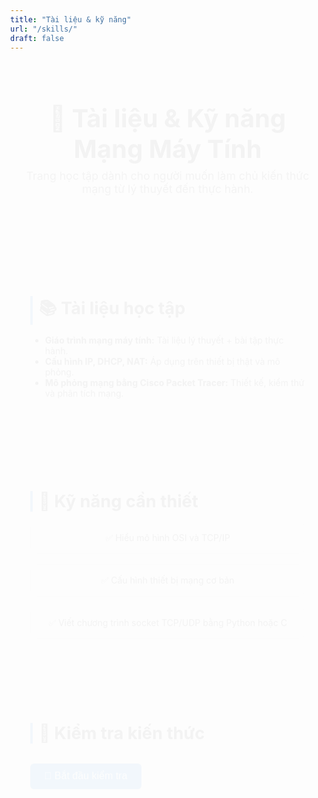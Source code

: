 ```yaml
---
title: "Tài liệu & kỹ năng"
url: "/skills/"
draft: false
---
```


<section class="hero fade-in">
  <h1>📘 Tài liệu & Kỹ năng Mạng Máy Tính</h1>
  <p>Trang học tập dành cho người muốn làm chủ kiến thức mạng từ lý thuyết đến thực hành.</p>
</section>

<section class="section fade-in">
  <h2>📚 Tài liệu học tập</h2>
  <ul>
    <li><strong>Giáo trình mạng máy tính:</strong> Tài liệu lý thuyết + bài tập thực hành.</li>
    <li><strong>Cấu hình IP, DHCP, NAT:</strong> Áp dụng trên thiết bị thật và mô phỏng.</li>
    <li><strong>Mô phỏng mạng bằng Cisco Packet Tracer:</strong> Thiết kế, kiểm thử và phân tích mạng.</li>
  </ul>
</section>

<section class="section fade-in">
  <h2>🧠 Kỹ năng cần thiết</h2>
  <div class="skills-grid">
    <div>✅ Hiểu mô hình OSI và TCP/IP</div>
    <div>✅ Cấu hình thiết bị mạng cơ bản</div>
    <div>✅ Viết chương trình socket TCP/UDP bằng Python hoặc C</div>
  </div>
</section>

<section class="section fade-in">
  <h2>🧪 Kiểm tra kiến thức</h2>
  <button id="startTestBtn">📖 Bắt đầu kiểm tra</button>
  <div id="quiz" class="fade" style="display:none;"></div>
  <div id="result" style="display:none;"></div>
</section>

<style>
body {
  font-family: 'Inter', 'Open Sans', sans-serif;
  margin: 0;
}

.hero {
  text-align: center;
  padding: 3rem 1rem 2.5rem;
  border-bottom: 1px solid var(--border-color, rgba(0,0,0,0.1));
}
.hero h1 {
  margin: 0;
  font-size: 2.5rem;
  font-weight: 700;
}
.hero p {
  font-size: 1.1rem;
  margin-top: 0.5rem;
  opacity: 0.9;
}

.section {
  max-width: 900px;
  margin: 2rem auto;
  padding: 2rem;
  border-radius: 12px;
  transition: transform 0.3s ease, box-shadow 0.3s ease;
}
.section:hover {
  transform: translateY(-3px);
}
.section h2 {
  font-size: 1.7rem;
  margin-bottom: 1rem;
  border-left: 4px solid var(--accent-color, #0078d7);
  padding-left: 10px;
}

.skills-grid {
  display: grid;
  grid-template-columns: repeat(auto-fit, minmax(240px, 1fr));
  gap: 1rem;
}
.skills-grid div {
  padding: 1rem;
  border-radius: 10px;
  border: 1px solid var(--border-color, rgba(0,0,0,0.1));
  text-align: center;
  transition: all 0.3s ease;
}
.skills-grid div:hover {
  transform: scale(1.02);
}

#quiz div {
  padding: 1rem;
  margin-bottom: 1rem;
  border-radius: 10px;
  border: 1px solid var(--border-color, rgba(0,0,0,0.1));
}
#quiz h4 {
  margin-top: 0;
  font-size: 1.1rem;
}
#quiz button, #startTestBtn {
  margin-top: 1rem;
  padding: 0.7rem 1.4rem;
  background: var(--accent-color, #0078d7);
  color: white;
  border: none;
  border-radius: 6px;
  font-size: 1rem;
  cursor: pointer;
  transition: all 0.3s ease;
}
#quiz button:hover, #startTestBtn:hover {
  opacity: 0.9;
  transform: translateY(-2px);
}
#result {
  padding: 1rem;
  margin-top: 2rem;
  border-radius: 10px;
  border: 1px solid var(--border-color, rgba(0,0,0,0.1));
}

.fade {
  opacity: 0;
  transition: opacity 0.8s ease-in-out;
}
.fade.show {
  opacity: 1;
}
.fade-in {
  opacity: 0;
  animation: fadeInUp 0.8s ease forwards;
}
@keyframes fadeInUp {
  from {
    opacity: 0;
    transform: translateY(20px);
  }
  to {
    opacity: 1;
    transform: translateY(0);
  }
}
</style>

<script>
const quizData = [
  { question: "Mô hình OSI có bao nhiêu tầng?", options: ["6", "8", "7", "5"], answer: 2, explanation: "Mô hình OSI gồm 7 tầng.", topic: "OSI" },
  { question: "Giao thức nào hoạt động ở tầng Transport?", options: ["Ethernet", "TCP", "HTTP", "IP"], answer: 1, explanation: "TCP là tầng Transport.", topic: "TCP/IP" },
  { question: "Lệnh kiểm tra kết nối mạng trong Windows?", options: ["netstat", "ipconfig", "ping", "tracert"], answer: 2, explanation: "Lệnh ping kiểm tra kết nối.", topic: "Thực hành mạng" },
  { question: "Cisco Packet Tracer dùng để làm gì?", options: ["Mô phỏng mạng", "Thiết kế website", "Lập trình Python", "Quản lý dữ liệu"], answer: 0, explanation: "Packet Tracer dùng để mô phỏng mạng.", topic: "Thực hành mạng" },
  { question: "Hàm tạo socket trong Python?", options: ["socket()", "bind()", "listen()", "connect()"], answer: 0, explanation: "Hàm socket() tạo socket mới.", topic: "Lập trình socket" }
];

document.getElementById("startTestBtn").addEventListener("click", () => {
  const quizContainer = document.getElementById("quiz");
  quizContainer.style.display = "block";
  setTimeout(() => quizContainer.classList.add("show"), 50);
  renderQuiz();
});

function renderQuiz() {
  const container = document.getElementById("quiz");
  container.innerHTML = "";
  quizData.forEach((q, index) => {
    const block = document.createElement("div");
    block.innerHTML = `
      <h4>Câu ${index + 1}: ${q.question}</h4>
      ${q.options.map((opt, i) => `
        <label><input type="radio" name="q${index}" value="${i}"> ${opt}</label><br/>
      `).join("")}
    `;
    container.appendChild(block);
  });

  const submitBtn = document.createElement("button");
  submitBtn.textContent = "📊 Xem kết quả";
  submitBtn.onclick = showResult;
  container.appendChild(submitBtn);
}

function showResult() {
  const result = document.getElementById("result");
  result.innerHTML = "";
  result.style.display = "block";

  let wrongTopics = {};
  let correctCount = 0;

  quizData.forEach((q, index) => {
    const selected = document.querySelector(`input[name="q${index}"]:checked`);
    const userAnswer = selected ? parseInt(selected.value) : null;
    const isCorrect = userAnswer === q.answer;

    if (isCorrect) correctCount++;
    else {
      if (!wrongTopics[q.topic]) wrongTopics[q.topic] = 0;
      wrongTopics[q.topic]++;
    }
  });

  result.innerHTML += `<h3>✅ Bạn đúng ${correctCount}/${quizData.length} câu</h3>`;
  if (correctCount === quizData.length) {
    result.innerHTML += `<p>🎉 Tuyệt vời! Bạn đã nắm vững toàn bộ kiến thức.</p>`;
  } else {
    result.innerHTML += `<p>📌 Cần ôn thêm ở các chủ đề sau:</p><ul>`;
    for (const topic in wrongTopics) {
      result.innerHTML += `<li><strong>${topic}</strong>: ${wrongTopics[topic]} câu sai</li>`;
    }
    result.innerHTML += `</ul>`;
  }
}
</script>